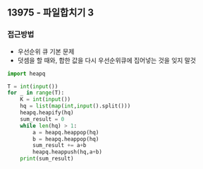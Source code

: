 ## 13975 - 파일합치기 3
### 접근방법
- 우선순위 큐 기본 문제
- 덧셈을 할 때와, 합한 값을 다시 우선순위큐에 집어넣는 것을 잊지 말것

```py
import heapq

T = int(input())
for _ in range(T):
    K = int(input())
    hq = list(map(int,input().split()))
    heapq.heapify(hq)
    sum_result = 0
    while len(hq) > 1:
        a = heapq.heappop(hq)
        b = heapq.heappop(hq)
        sum_result += a+b
        heapq.heappush(hq,a+b)
    print(sum_result)
```